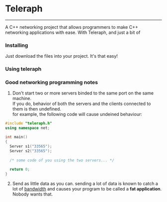 # Teleraph

---

A C++ networking project that allows programmers to make C++ networking applications with ease.
With Teleraph, and just a bit of 

### Installing

Just download the files into your project. It's that easy!

### Using teleraph



### Good networking programming notes

1. Don't start two or more servers binded to the same port on the same machine.\
If you do, behavior of both the servers and the clients connected to them is then undefined.\
for example, the following code will cause undeined behaviour:
```C++
#include "teleraph.h"
using namespace net;

int main()
{
  Server s1("33565");
  Server s2("33565");
  
  /* some code of you using the two servers... */
  
  return 0;
}
```

2. Send as little data as you can. sending a lot of data is known to catch a lot of [bandwidth](https://en.wikipedia.org/wiki/Bandwidth_(computing) "Bandwith (computing)") and causes your program to be called a **fat application**.\
Nobody wants that.
